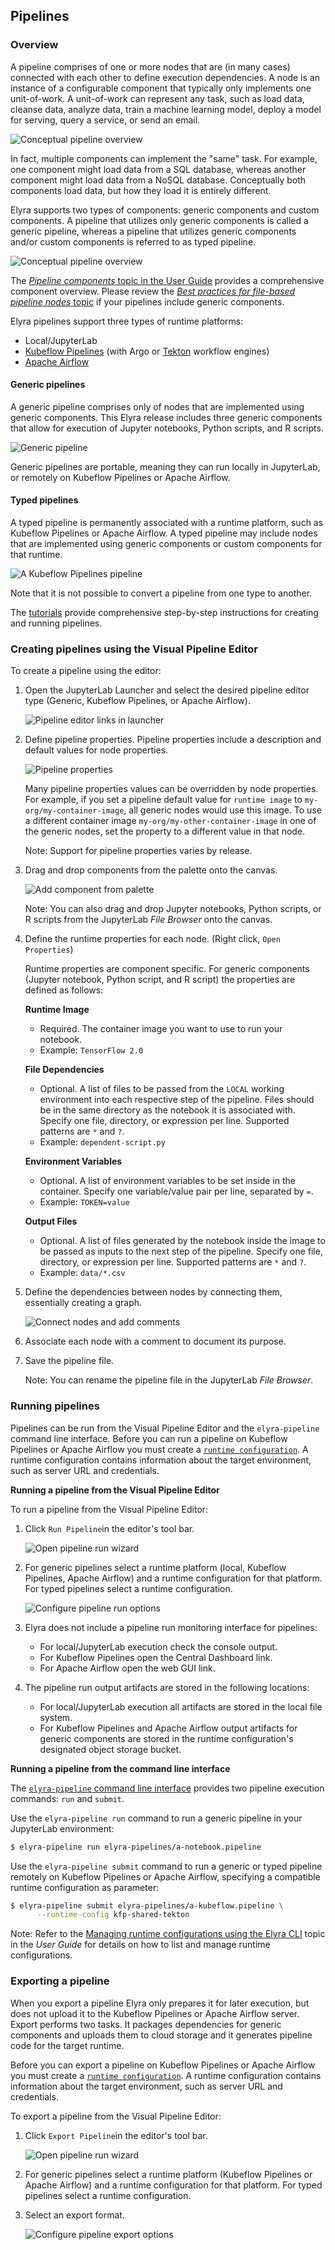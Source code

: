 <!--
{% comment %}
Copyright 2018-2021 Elyra Authors

Licensed under the Apache License, Version 2.0 (the "License");
you may not use this file except in compliance with the License.
You may obtain a copy of the License at

http://www.apache.org/licenses/LICENSE-2.0

Unless required by applicable law or agreed to in writing, software
distributed under the License is distributed on an "AS IS" BASIS,
WITHOUT WARRANTIES OR CONDITIONS OF ANY KIND, either express or implied.
See the License for the specific language governing permissions and
limitations under the License.
{% endcomment %}
-->  

## Pipelines

### Overview

A pipeline comprises of one or more nodes that are (in many cases) connected with each other to define execution dependencies. A node is an instance of a configurable component that typically only implements one unit-of-work. A unit-of-work can represent any task, such as load data, cleanse data, analyze data, train a machine learning model, deploy a model for serving, query a service, or send an email. 

![Conceptual pipeline overview](../images/user_guide/pipelines/pipelines-nodes.png)

In fact, multiple components can implement the "same" task. For example, one component might load data from a SQL database, whereas another component might load data from a NoSQL database. Conceptually both components load data, but how they load it is entirely different.

Elyra supports two types of components: generic components and custom components. A pipeline that utilizes only generic components is called a generic pipeline, whereas a pipeline that utilizes generic components and/or custom components is referred to as typed pipeline.

![Conceptual pipeline overview](../images/user_guide/pipelines/pipelines-nodes-components.png)

The [_Pipeline components_ topic in the User Guide](pipeline-components.md) provides a comprehensive component overview. Please review the [_Best practices for file-based pipeline nodes_ topic](best-practices-file-based-nodes.md) if your pipelines include generic components.

Elyra pipelines support three types of runtime platforms:
- Local/JupyterLab
- [Kubeflow Pipelines](https://www.kubeflow.org/docs/components/pipelines/) (with Argo or [Tekton](https://github.com/kubeflow/kfp-tekton/) workflow engines)
- [Apache Airflow](https://airflow.apache.org/)

#### Generic pipelines

A generic pipeline comprises only of nodes that are implemented using generic components.
This Elyra release includes three generic components that allow for execution of Jupyter notebooks, Python scripts, and R scripts. 

![Generic pipeline](../images/user_guide/pipelines/generic-pipeline.png)

Generic pipelines are portable, meaning they can run locally in JupyterLab, or remotely on Kubeflow Pipelines or Apache Airflow.

#### Typed pipelines

A typed pipeline is permanently associated with a runtime platform, such as Kubeflow Pipelines or Apache Airflow. A typed pipeline may include nodes that are implemented using generic components or custom components for that runtime.

![A Kubeflow Pipelines pipeline](../images/user_guide/pipelines/typed-pipeline.png)

Note that it is not possible to convert a pipeline from one type to another.

The [tutorials](/getting_started/tutorials.md) provide comprehensive step-by-step instructions for creating and running pipelines.

### Creating pipelines using the Visual Pipeline Editor

To create a pipeline using the editor:

1. Open the JupyterLab Launcher and select the desired pipeline editor type (Generic, Kubeflow Pipelines, or Apache Airflow).

   ![Pipeline editor links in launcher](../images/user_guide/pipelines/editor-links.png)

1. Define pipeline properties. Pipeline properties include a description and default values for node properties. 

   ![Pipeline properties](../images/user_guide/pipelines/pipeline-properties.png)

   Many pipeline properties values can be overridden by node properties. For example, if you set a pipeline default value for `runtime image` to `my-org/my-container-image`, all generic nodes would use this image. To use a different container image `my-org/my-other-container-image` in one of the generic nodes, set the property to a different value in that node.

   Note: Support for pipeline properties varies by release.

1. Drag and drop components from the palette onto the canvas.

   ![Add component from palette](../images/user_guide/pipelines/add-component-from-palette.png)

   Note: You can also drag and drop Jupyter notebooks, Python scripts, or R scripts from the JupyterLab _File Browser_ onto the canvas.

1. Define the runtime properties for each node. (Right click, `Open Properties`)

   Runtime properties are component specific. For generic components (Jupyter notebook, Python script, and R script) the properties are defined as follows:

   **Runtime Image**
   - Required. The container image you want to use to run your notebook. 
   - Example: `TensorFlow 2.0`

   **File Dependencies**
   - Optional. A list of files to be passed from the `LOCAL` working environment into each respective step of the pipeline. Files should be in the same directory as the notebook it is associated with. Specify one file, directory, or expression per line. Supported patterns are `*` and `?`. 
   - Example: `dependent-script.py`

   **Environment Variables**
   - Optional. A list of environment variables to be set inside in the container.  Specify one variable/value pair per line, separated by `=`.
   - Example: `TOKEN=value`

   **Output Files**
   - Optional. A list of files generated by the notebook inside the image to be passed as inputs to the next step of the pipeline.  Specify one file, directory, or expression per line. Supported patterns are `*` and `?`.
   - Example: `data/*.csv`

1. Define the dependencies between nodes by connecting them, essentially creating a graph.

   ![Connect nodes and add comments](../images/user_guide/pipelines/connect-and-comment.gif)

1. Associate each node with a comment to document its purpose.

1. Save the pipeline file.

   Note: You can rename the pipeline file in the JupyterLab _File Browser_.

### Running pipelines

Pipelines can be run from the Visual Pipeline Editor and the `elyra-pipeline` command line interface. Before you can run a pipeline on Kubeflow Pipelines or Apache Airflow you must create a [`runtime configuration`](runtime-conf.md). A runtime configuration contains information about the target environment, such as server URL and credentials.

**Running a pipeline from the Visual Pipeline Editor**

To run a pipeline from the Visual Pipeline Editor:
1. Click `Run Pipeline`in the editor's tool bar.

   ![Open pipeline run wizard](../images/user_guide/pipelines/pipeline-editor-run.png)

1. For generic pipelines select a runtime platform (local, Kubeflow Pipelines, Apache Airflow) and a runtime configuration for that platform. For typed pipelines select a runtime configuration.

   ![Configure pipeline run options](../images/user_guide/pipelines/configure-pipeline-run-options.png)

1. Elyra does not include a pipeline run monitoring interface for pipelines:
   - For local/JupyterLab execution check the console output.
   - For Kubeflow Pipelines open the Central Dashboard link.
   - For Apache Airflow open the web GUI link.

1. The pipeline run output artifacts are stored in the following locations:
   - For local/JupyterLab execution all artifacts are stored in the local file system.
   - For Kubeflow Pipelines and Apache Airflow output artifacts for generic components are stored in the runtime configuration's designated object storage bucket.   

**Running a pipeline from the command line interface**

The [`elyra-pipeline` command line interface](https://elyra.readthedocs.io/en/latest/user_guide/command-line-interface.html#working-with-pipelines) provides two pipeline execution commands: `run` and `submit`.

Use the `elyra-pipeline run` command to run a generic pipeline in your JupyterLab environment:

```bash
$ elyra-pipeline run elyra-pipelines/a-notebook.pipeline
```

Use the `elyra-pipeline submit` command to run a generic or typed pipeline remotely on Kubeflow Pipelines or Apache Airflow, specifying a compatible runtime configuration as parameter:

```bash
$ elyra-pipeline submit elyra-pipelines/a-kubeflow.pipeline \
      --runtime-config kfp-shared-tekton
```

Note: Refer to the [Managing runtime configurations using the Elyra CLI](runtime-conf.html#managing-runtime-configurations-using-the-elyra-cli) topic in the _User Guide_ for details on how to list and manage runtime configurations.

### Exporting a pipeline

When you export a pipeline Elyra only prepares it for later execution, but does not upload it to the Kubeflow Pipelines or Apache Airflow server. Export performs two tasks. 
It packages dependencies for generic components and uploads them to cloud storage and it generates pipeline code for the target runtime. 

Before you can export a pipeline on Kubeflow Pipelines or Apache Airflow you must create a [`runtime configuration`](runtime-conf.md). A runtime configuration contains information about the target environment, such as server URL and credentials.

To export a pipeline from the Visual Pipeline Editor:
1. Click `Export Pipeline`in the editor's tool bar.

   ![Open pipeline run wizard](../images/user_guide/pipelines/pipeline-editor-export.png)

1. For generic pipelines select a runtime platform (Kubeflow Pipelines or Apache Airflow) and a runtime configuration for that platform. For typed pipelines select a runtime configuration.

1. Select an export format.
   
   ![Configure pipeline export options](../images/user_guide/pipelines/configure-pipeline-export-options.png)
 